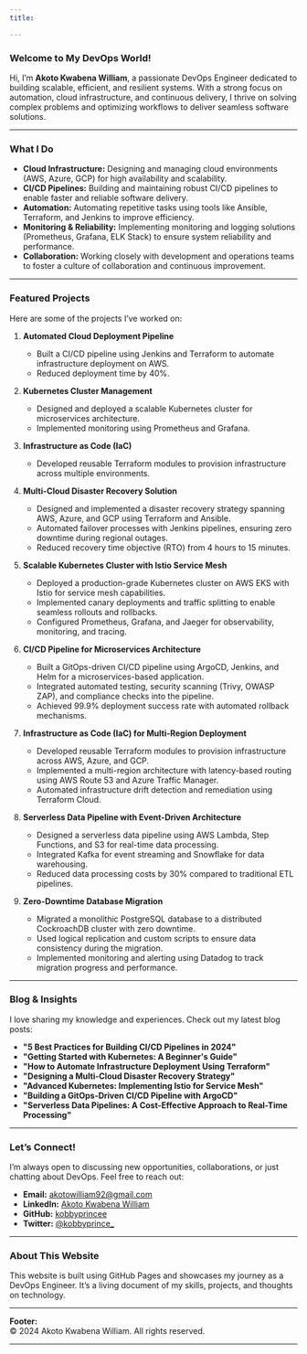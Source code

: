 ```yaml
---
title:

---
```


### **Welcome to My DevOps World!**  
Hi, I’m **Akoto Kwabena William**, a passionate DevOps Engineer dedicated to building scalable, efficient, and resilient systems. With a strong focus on automation, cloud infrastructure, and continuous delivery, I thrive on solving complex problems and optimizing workflows to deliver seamless software solutions.

---

### **What I Do**  
- **Cloud Infrastructure:** Designing and managing cloud environments (AWS, Azure, GCP) for high availability and scalability.  
- **CI/CD Pipelines:** Building and maintaining robust CI/CD pipelines to enable faster and reliable software delivery.  
- **Automation:** Automating repetitive tasks using tools like Ansible, Terraform, and Jenkins to improve efficiency.  
- **Monitoring & Reliability:** Implementing monitoring and logging solutions (Prometheus, Grafana, ELK Stack) to ensure system reliability and performance.  
- **Collaboration:** Working closely with development and operations teams to foster a culture of collaboration and continuous improvement.  

---

### **Featured Projects**  
Here are some of the projects I’ve worked on:  
1. **Automated Cloud Deployment Pipeline**  
   - Built a CI/CD pipeline using Jenkins and Terraform to automate infrastructure deployment on AWS.  
   - Reduced deployment time by 40%.  

2. **Kubernetes Cluster Management**  
   - Designed and deployed a scalable Kubernetes cluster for microservices architecture.  
   - Implemented monitoring using Prometheus and Grafana.  

3. **Infrastructure as Code (IaC)**  
   - Developed reusable Terraform modules to provision infrastructure across multiple environments.  


4. **Multi-Cloud Disaster Recovery Solution**  
   - Designed and implemented a disaster recovery strategy spanning AWS, Azure, and GCP using Terraform and Ansible.  
   - Automated failover processes with Jenkins pipelines, ensuring zero downtime during regional outages.  
   - Reduced recovery time objective (RTO) from 4 hours to 15 minutes.  

5. **Scalable Kubernetes Cluster with Istio Service Mesh**  
   - Deployed a production-grade Kubernetes cluster on AWS EKS with Istio for service mesh capabilities.  
   - Implemented canary deployments and traffic splitting to enable seamless rollouts and rollbacks.  
   - Configured Prometheus, Grafana, and Jaeger for observability, monitoring, and tracing.  

6. **CI/CD Pipeline for Microservices Architecture**  
   - Built a GitOps-driven CI/CD pipeline using ArgoCD, Jenkins, and Helm for a microservices-based application.  
   - Integrated automated testing, security scanning (Trivy, OWASP ZAP), and compliance checks into the pipeline.  
   - Achieved 99.9% deployment success rate with automated rollback mechanisms.  

7. **Infrastructure as Code (IaC) for Multi-Region Deployment**  
   - Developed reusable Terraform modules to provision infrastructure across AWS, Azure, and GCP.  
   - Implemented a multi-region architecture with latency-based routing using AWS Route 53 and Azure Traffic Manager.  
   - Automated infrastructure drift detection and remediation using Terraform Cloud.  

8. **Serverless Data Pipeline with Event-Driven Architecture**  
   - Designed a serverless data pipeline using AWS Lambda, Step Functions, and S3 for real-time data processing.  
   - Integrated Kafka for event streaming and Snowflake for data warehousing.  
   - Reduced data processing costs by 30% compared to traditional ETL pipelines.  

9. **Zero-Downtime Database Migration**  
   - Migrated a monolithic PostgreSQL database to a distributed CockroachDB cluster with zero downtime.  
   - Used logical replication and custom scripts to ensure data consistency during the migration.  
   - Implemented monitoring and alerting using Datadog to track migration progress and performance.  

 
---

### **Blog & Insights**  
I love sharing my knowledge and experiences. Check out my latest blog posts:  
- **"5 Best Practices for Building CI/CD Pipelines in 2024"**  
- **"Getting Started with Kubernetes: A Beginner's Guide"**  
- **"How to Automate Infrastructure Deployment Using Terraform"**  
- **"Designing a Multi-Cloud Disaster Recovery Strategy"**  
- **"Advanced Kubernetes: Implementing Istio for Service Mesh"**  
- **"Building a GitOps-Driven CI/CD Pipeline with ArgoCD"**  
- **"Serverless Data Pipelines: A Cost-Effective Approach to Real-Time Processing"** 


---

### **Let’s Connect!**  
I’m always open to discussing new opportunities, collaborations, or just chatting about DevOps. Feel free to reach out:  
- **Email:** [akotowilliam92@gmail.com](mailto:akotowilliam92@gmail.com)  
- **LinkedIn:** [Akoto Kwabena William](#)  
- **GitHub:** [kobbyprincee](#)  
- **Twitter:** [@kobbyprince_](#)  

---

### **About This Website**  
This website is built using GitHub Pages and showcases my journey as a DevOps Engineer. It’s a living document of my skills, projects, and thoughts on technology.  

---

**Footer:**  
© 2024 Akoto Kwabena William. All rights reserved.  

---


